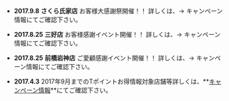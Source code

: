 * __2017.9.8__
**さくら氏家店** お客様大感謝祭開催！！
詳しくは、→ キャンペーン情報にてご確認下さい。

* __2017.8.25__
**三好店** お客様感謝イベント開催！！
詳しくは、→ キャンペーン情報にてご確認下さい。

* __2017.8.25__
**前橋岩神店** ご愛顧感謝イベント開催！！
詳しくは、→ キャンペーン情報にてご確認下さい。

* __2017.4.3__
2017年9月までのTポイントお得情報対象店舗等詳しくは、**[キャンペーン情報](https://www.google.com)**にてご確認下さい。